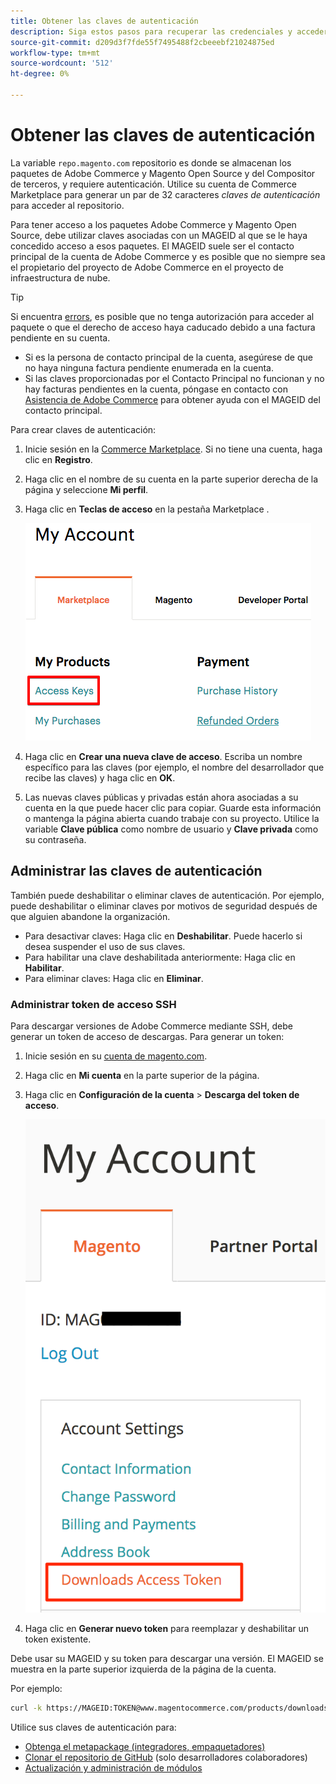 ```yaml
---
title: Obtener las claves de autenticación
description: Siga estos pasos para recuperar las credenciales y acceder a los paquetes de Adobe Commerce y del Compositor de Magento Open Source en repo.magento.com.
source-git-commit: d209d3f7fde55f7495488f2cbeeebf21024875ed
workflow-type: tm+mt
source-wordcount: '512'
ht-degree: 0%

---
```



# Obtener las claves de autenticación

La variable `repo.magento.com` repositorio es donde se almacenan los paquetes de Adobe Commerce y Magento Open Source y del Compositor de terceros, y requiere autenticación. Utilice su cuenta de Commerce Marketplace para generar un par de 32 caracteres *claves de autenticación* para acceder al repositorio.

Para tener acceso a los paquetes Adobe Commerce y Magento Open Source, debe utilizar claves asociadas con un MAGEID al que se le haya concedido acceso a esos paquetes. El MAGEID suele ser el contacto principal de la cuenta de Adobe Commerce y es posible que no siempre sea el propietario del proyecto de Adobe Commerce en el proyecto de infraestructura de nube.

>[!TIP]
>
>Si encuentra [errors](https://experienceleague.adobe.com/docs/commerce-knowledge-base/kb/troubleshooting/deployment/magento-commerce-cloud-repo-could-not-be-accessed-403-forbidden-or-404-not-found-error-when-deploying.html), es posible que no tenga autorización para acceder al paquete o que el derecho de acceso haya caducado debido a una factura pendiente en su cuenta.
>
>* Si es la persona de contacto principal de la cuenta, asegúrese de que no haya ninguna factura pendiente enumerada en la cuenta.
>* Si las claves proporcionadas por el Contacto Principal no funcionan y no hay facturas pendientes en la cuenta, póngase en contacto con [Asistencia de Adobe Commerce](https://experienceleague.adobe.com/docs/commerce-knowledge-base/kb/help-center-guide/magento-help-center-user-guide.html#submit-ticket) para obtener ayuda con el MAGEID del contacto principal.


Para crear claves de autenticación:

1. Inicie sesión en la [Commerce Marketplace](https://marketplace.magento.com). Si no tiene una cuenta, haga clic en **Registro**.
1. Haga clic en el nombre de su cuenta en la parte superior derecha de la página y seleccione **Mi perfil**.

1. Haga clic en **Teclas de acceso** en la pestaña Marketplace .

   ![Obtenga sus claves de acceso seguras en el Commerce Marketplace](../../assets/installation/cloud_access-key.png)

1. Haga clic en **Crear una nueva clave de acceso**. Escriba un nombre específico para las claves (por ejemplo, el nombre del desarrollador que recibe las claves) y haga clic en **OK**.

1. Las nuevas claves públicas y privadas están ahora asociadas a su cuenta en la que puede hacer clic para copiar. Guarde esta información o mantenga la página abierta cuando trabaje con su proyecto. Utilice la variable **Clave pública** como nombre de usuario y **Clave privada** como su contraseña.

## Administrar las claves de autenticación

También puede deshabilitar o eliminar claves de autenticación. Por ejemplo, puede deshabilitar o eliminar claves por motivos de seguridad después de que alguien abandone la organización.

* Para desactivar claves: Haga clic en **Deshabilitar**. Puede hacerlo si desea suspender el uso de sus claves.
* Para habilitar una clave deshabilitada anteriormente: Haga clic en **Habilitar**.
* Para eliminar claves: Haga clic en **Eliminar**.

### Administrar token de acceso SSH

Para descargar versiones de Adobe Commerce mediante SSH, debe generar un token de acceso de descargas. Para generar un token:

1. Inicie sesión en su [cuenta de magento.com](https://account.magento.com/customer/account/login).
1. Haga clic en **Mi cuenta** en la parte superior de la página.
1. Haga clic en **Configuración de la cuenta** > **Descarga del token de acceso**.

   ![Acceda a sus claves](../../assets/installation/connect_keys1.png)

1. Haga clic en **Generar nuevo token** para reemplazar y deshabilitar un token existente.

Debe usar su MAGEID y su token para descargar una versión. El MAGEID se muestra en la parte superior izquierda de la página de la cuenta.

Por ejemplo:

```bash
curl -k https://MAGEID:TOKEN@www.magentocommerce.com/products/downloads/info/help
```

Utilice sus claves de autenticación para:

* [Obtenga el metapackage (integradores, empaquetadores)](../composer.md)
* [Clonar el repositorio de GitHub](https://developer.adobe.com/commerce/contributor/guides/install/clone-repository/) (solo desarrolladores colaboradores)
* [Actualización y administración de módulos](../../upgrade/modules/upgrade.md)
